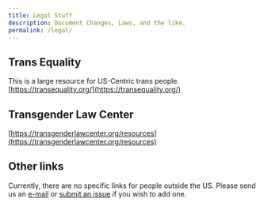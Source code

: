 ```yaml
---
title: Legal Stuff
description: Document Changes, Laws, and the like.
permalink: /legal/
---
```


## Trans Equality
This is a large resource for US-Centric trans people. 
[https://transequality.org/](https://transequality.org/)

## Transgender Law Center
[https://transgenderlawcenter.org/resources](https://transgenderlawcenter.org/resources)

## Other links
Currently, there are no specific links for people outside the US. Please send us an [e-mail](mailto://{{site.email}}) or [submit an issue](https://github.com/Estrogen-Rocks/estrogen-rocks.github.io/issues/new) if you wish to add one.